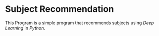 
# Subject Recommendation

This Program is a simple program that recommends subjects using *Deep Learning* in *Python*.
